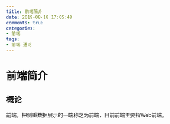 ```yaml
---
title: 前端简介
date: 2019-08-18 17:05:48
comments: true
categories:
- 前端
tags:
- 前端 通论
---
```


# 前端简介

## 概论

前端，把侧重数据展示的一端称之为前端，目前前端主要指Web前端。

<!-- more -->
